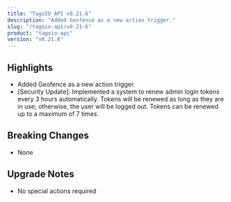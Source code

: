 ```yaml
---
title: "TagoIO API v8.21.6"
description: "Added Geofence as a new action trigger."
slug: "/tagoio-api/v8-21-6"
product: "tagoio-api"
version: "v8.21.6"
---
```


## Highlights

- Added Geofence as a new action trigger.
- [Security Update]: Implemented a system to renew admin login tokens every 3 hours automatically. Tokens will be renewed as long as they are in use; otherwise, the user will be logged out. Tokens can be renewed up to a maximum of 7 times.

## Breaking Changes

- None

## Upgrade Notes

- No special actions required
